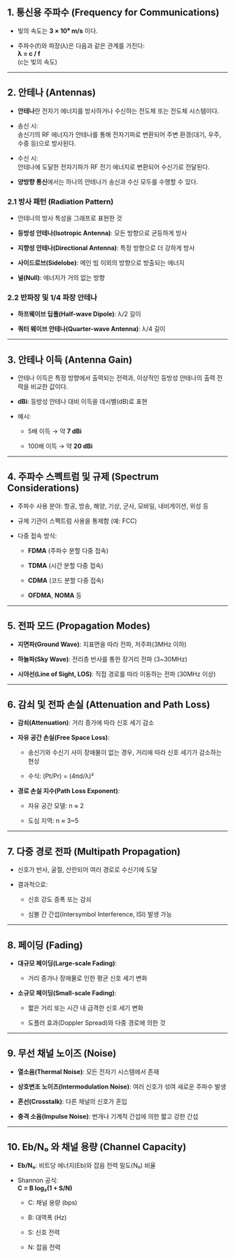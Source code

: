 ## 1. 통신용 주파수 (Frequency for Communications)

- 빛의 속도는 **3 × 10⁸ m/s** 이다.
    
- 주파수(f)와 파장(λ)은 다음과 같은 관계를 가진다:  
    **λ = c / f**  
    (c는 빛의 속도)
    

---

## 2. 안테나 (Antennas)

- **안테나**란 전자기 에너지를 방사하거나 수신하는 전도체 또는 전도체 시스템이다.
    
- 송신 시:  
    송신기의 RF 에너지가 안테나를 통해 전자기파로 변환되어 주변 환경(대기, 우주, 수중 등)으로 방사된다.
    
- 수신 시:  
    안테나에 도달한 전자기파가 RF 전기 에너지로 변환되어 수신기로 전달된다.
    
- **양방향 통신**에서는 하나의 안테나가 송신과 수신 모두를 수행할 수 있다.
    

### 2.1 방사 패턴 (Radiation Pattern)

- 안테나의 방사 특성을 그래프로 표현한 것
    
- **등방성 안테나(Isotropic Antenna)**: 모든 방향으로 균등하게 방사
    
- **지향성 안테나(Directional Antenna)**: 특정 방향으로 더 강하게 방사
    
- **사이드로브(Sidelobe)**: 메인 빔 이외의 방향으로 방출되는 에너지
    
- **널(Null)**: 에너지가 거의 없는 방향
    

### 2.2 반파장 및 1/4 파장 안테나

- **하프웨이브 딥폴(Half-wave Dipole)**: λ/2 길이
    
- **쿼터 웨이브 안테나(Quarter-wave Antenna)**: λ/4 길이
    

---

## 3. 안테나 이득 (Antenna Gain)

- 안테나 이득은 특정 방향에서 출력되는 전력과, 이상적인 등방성 안테나의 출력 전력을 비교한 값이다.
    
- **dBi**: 등방성 안테나 대비 이득을 데시벨(dB)로 표현
    
- 예시:
    
    - 5배 이득 → 약 **7 dBi**
        
    - 100배 이득 → 약 **20 dBi**
        

---

## 4. 주파수 스펙트럼 및 규제 (Spectrum Considerations)

- 주파수 사용 분야: 항공, 방송, 해양, 기상, 군사, 모바일, 내비게이션, 위성 등
    
- 규제 기관이 스펙트럼 사용을 통제함 (예: FCC)
    
- 다중 접속 방식:
    
    - **FDMA** (주파수 분할 다중 접속)
        
    - **TDMA** (시간 분할 다중 접속)
        
    - **CDMA** (코드 분할 다중 접속)
        
    - **OFDMA**, **NOMA** 등
        

---

## 5. 전파 모드 (Propagation Modes)

- **지면파(Ground Wave)**: 지표면을 따라 전파, 저주파(3MHz 이하)
    
- **하늘파(Sky Wave)**: 전리층 반사를 통한 장거리 전파 (3~30MHz)
    
- **시야선(Line of Sight, LOS)**: 직접 경로를 따라 이동하는 전파 (30MHz 이상)
    

---

## 6. 감쇠 및 전파 손실 (Attenuation and Path Loss)

- **감쇠(Attenuation)**: 거리 증가에 따라 신호 세기 감소
    
- **자유 공간 손실(Free Space Loss)**:
    
    - 송신기와 수신기 사이 장애물이 없는 경우, 거리에 따라 신호 세기가 감소하는 현상
        
    - 수식: (Pt/Pr) = (4πd/λ)²
        
- **경로 손실 지수(Path Loss Exponent)**:
    
    - 자유 공간 모델: n ≈ 2
        
    - 도심 지역: n ≈ 3~5
        

---

## 7. 다중 경로 전파 (Multipath Propagation)

- 신호가 반사, 굴절, 산란되어 여러 경로로 수신기에 도달
    
- 결과적으로:
    
    - 신호 강도 증폭 또는 감쇠
        
    - 심볼 간 간섭(Intersymbol Interference, ISI) 발생 가능
        

---

## 8. 페이딩 (Fading)

- **대규모 페이딩(Large-scale Fading)**:
    
    - 거리 증가나 장애물로 인한 평균 신호 세기 변화
        
- **소규모 페이딩(Small-scale Fading)**:
    
    - 짧은 거리 또는 시간 내 급격한 신호 세기 변화
        
    - 도플러 효과(Doppler Spread)와 다중 경로에 의한 것
        

---

## 9. 무선 채널 노이즈 (Noise)

- **열소음(Thermal Noise)**: 모든 전자기 시스템에서 존재
    
- **상호변조 노이즈(Intermodulation Noise)**: 여러 신호가 섞여 새로운 주파수 발생
    
- **혼선(Crosstalk)**: 다른 채널의 신호가 혼입
    
- **충격 소음(Impulse Noise)**: 번개나 기계적 간섭에 의한 짧고 강한 간섭
    

---

## 10. Eb/N₀ 와 채널 용량 (Channel Capacity)

- **Eb/N₀**: 비트당 에너지(Eb)와 잡음 전력 밀도(N₀) 비율
    
- Shannon 공식:  
    **C = B log₂(1 + S/N)**
    
    - C: 채널 용량 (bps)
        
    - B: 대역폭 (Hz)
        
    - S: 신호 전력
        
    - N: 잡음 전력